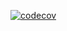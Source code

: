 [![codecov](https://codecov.io/gh/MaratElagin/2kurs.Net.Homework/branch/2k-197/graph/badge.svg?token=EGOT9U4EKN)](https://codecov.io/gh/MaratElagin/2kurs.Net.Homework)
